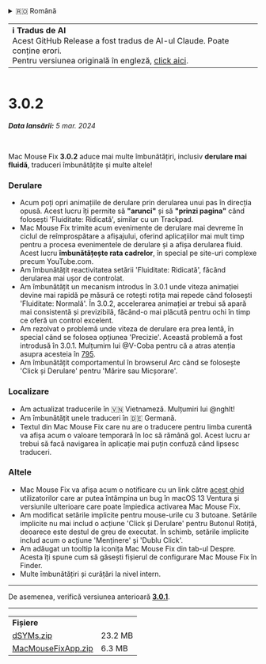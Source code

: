 <details>
<summary>🇷🇴 Română</summary>

[🇬🇧 English (GitHub)](https://github.com/noah-nuebling/mac-mouse-fix/releases/tag/3.0.2)\
[🇦🇩 Català](https://redirect.macmousefix.com/?target=mmf-release&tag=3.0.2&locale=ca)\
[🇩🇪 Deutsch](https://redirect.macmousefix.com/?target=mmf-release&tag=3.0.2&locale=de)\
[🇪🇸 Español](https://redirect.macmousefix.com/?target=mmf-release&tag=3.0.2&locale=es)\
[🇫🇷 Français](https://redirect.macmousefix.com/?target=mmf-release&tag=3.0.2&locale=fr)\
[🇮🇩 Indonesia](https://redirect.macmousefix.com/?target=mmf-release&tag=3.0.2&locale=id)\
[🇮🇹 Italiano](https://redirect.macmousefix.com/?target=mmf-release&tag=3.0.2&locale=it)\
[🇭🇺 Magyar](https://redirect.macmousefix.com/?target=mmf-release&tag=3.0.2&locale=hu)\
[🇳🇱 Nederlands](https://redirect.macmousefix.com/?target=mmf-release&tag=3.0.2&locale=nl)\
[🇵🇱 Polski](https://redirect.macmousefix.com/?target=mmf-release&tag=3.0.2&locale=pl)\
[🇧🇷 Português (Brasil)](https://redirect.macmousefix.com/?target=mmf-release&tag=3.0.2&locale=pt-BR)\
[🇵🇹 Português (Portugal)](https://redirect.macmousefix.com/?target=mmf-release&tag=3.0.2&locale=pt-PT)\
**🇷🇴 Română**\
[🇸🇪 Svenska](https://redirect.macmousefix.com/?target=mmf-release&tag=3.0.2&locale=sv)\
[🇻🇳 Tiếng Việt](https://redirect.macmousefix.com/?target=mmf-release&tag=3.0.2&locale=vi)\
[🇹🇷 Türkçe](https://redirect.macmousefix.com/?target=mmf-release&tag=3.0.2&locale=tr)\
[🇨🇿 Čeština](https://redirect.macmousefix.com/?target=mmf-release&tag=3.0.2&locale=cs)\
[🇬🇷 Ελληνικά](https://redirect.macmousefix.com/?target=mmf-release&tag=3.0.2&locale=el)\
[🇷🇺 Русский](https://redirect.macmousefix.com/?target=mmf-release&tag=3.0.2&locale=ru)\
[🇺🇦 Українська](https://redirect.macmousefix.com/?target=mmf-release&tag=3.0.2&locale=uk)\
[🇮🇱 עברית](https://redirect.macmousefix.com/?target=mmf-release&tag=3.0.2&locale=he)\
[🇸🇦 العربية](https://redirect.macmousefix.com/?target=mmf-release&tag=3.0.2&locale=ar)\
[🇮🇳 हिन्दी](https://redirect.macmousefix.com/?target=mmf-release&tag=3.0.2&locale=hi)\
[🇹🇭 ไทย](https://redirect.macmousefix.com/?target=mmf-release&tag=3.0.2&locale=th)\
[🇨🇳 中文 (简体)](https://redirect.macmousefix.com/?target=mmf-release&tag=3.0.2&locale=zh-Hans)\
[🇨🇳 中文 (繁體)](https://redirect.macmousefix.com/?target=mmf-release&tag=3.0.2&locale=zh-Hant)\
[🇭🇰 中文（香港)](https://redirect.macmousefix.com/?target=mmf-release&tag=3.0.2&locale=zh-HK)\
[🇯🇵 日本語](https://redirect.macmousefix.com/?target=mmf-release&tag=3.0.2&locale=ja)\
[🇰🇷 한국어](https://redirect.macmousefix.com/?target=mmf-release&tag=3.0.2&locale=ko)\
[Help translate Mac Mouse Fix to different languages!](https://github.com/noah-nuebling/mac-mouse-fix/discussions/731)
</details>
<table align=><td>
<b>ℹ️ Tradus de AI</b><br>
Acest GitHub Release a fost tradus de AI-ul Claude. Poate conține erori.<br>
Pentru versiunea originală în engleză, <a href="https://github.com/noah-nuebling/mac-mouse-fix/releases/tag/3.0.2">click aici</a>.
</td></table>

<table></table>

# 3.0.2
***Data lansării:** 5 mar. 2024*

<br>

Mac Mouse Fix **3.0.2** aduce mai multe îmbunătățiri, inclusiv **derulare mai fluidă**, traduceri îmbunătățite și multe altele!

### Derulare

- Acum poți opri animațiile de derulare prin derularea unui pas în direcția opusă. Acest lucru îți permite să **"arunci"** și să **"prinzi pagina"** când folosești 'Fluiditate: Ridicată', similar cu un Trackpad.
- Mac Mouse Fix trimite acum evenimente de derulare mai devreme în ciclul de reîmprospătare a afișajului, oferind aplicațiilor mai mult timp pentru a procesa evenimentele de derulare și a afișa derularea fluid. Acest lucru **îmbunătățește rata cadrelor**, în special pe site-uri complexe precum YouTube.com.
- Am îmbunătățit reactivitatea setării 'Fluiditate: Ridicată', făcând derularea mai ușor de controlat.
- Am îmbunătățit un mecanism introdus în 3.0.1 unde viteza animației devine mai rapidă pe măsură ce rotești rotița mai repede când folosești 'Fluiditate: Normală'. În 3.0.2, accelerarea animației ar trebui să apară mai consistentă și previzibilă, făcând-o mai plăcută pentru ochi în timp ce oferă un control excelent.
- Am rezolvat o problemă unde viteza de derulare era prea lentă, în special când se folosea opțiunea 'Precizie'. Această problemă a fost introdusă în 3.0.1. Mulțumim lui @V-Coba pentru că a atras atenția asupra acesteia în [795](https://github.com/noah-nuebling/mac-mouse-fix/issues/795).
- Am îmbunătățit comportamentul în browserul Arc când se folosește 'Click și Derulare' pentru 'Mărire sau Micșorare'.

### Localizare

- Am actualizat traducerile în 🇻🇳 Vietnameză. Mulțumiri lui @nghlt!
- Am îmbunătățit unele traduceri în 🇩🇪 Germană.
- Textul din Mac Mouse Fix care nu are o traducere pentru limba curentă va afișa acum o valoare temporară în loc să rămână gol. Acest lucru ar trebui să facă navigarea în aplicație mai puțin confuză când lipsesc traduceri.

### Altele

- Mac Mouse Fix va afișa acum o notificare cu un link către [acest ghid](https://github.com/noah-nuebling/mac-mouse-fix/discussions/861) utilizatorilor care ar putea întâmpina un bug în macOS 13 Ventura și versiunile ulterioare care poate împiedica activarea Mac Mouse Fix.
- Am modificat setările implicite pentru mouse-urile cu 3 butoane. Setările implicite nu mai includ o acțiune 'Click și Derulare' pentru Butonul Rotiță, deoarece este destul de greu de executat. În schimb, setările implicite includ acum o acțiune 'Menținere' și 'Dublu Click'.
- Am adăugat un tooltip la iconița Mac Mouse Fix din tab-ul Despre. Acesta îți spune cum să găsești fișierul de configurare Mac Mouse Fix în Finder.
- Multe îmbunătățiri și curățări la nivel intern.

---

De asemenea, verifică versiunea anterioară [**3.0.1**](https://redirect.macmousefix.com/?target=mmf-release&tag=3.0.1&locale=ro).

---

<table align="start">
<tr>
    <td colspan=2>
        <b>Fișiere</b>
    </td>
</tr>
<tr>
    <td><a href="https://github.com/noah-nuebling/mac-mouse-fix/releases/download/3.0.2/dSYMs.zip">dSYMs.zip</a></td>
    <td>23.2 MB</td>
</tr>
<tr>
    <td><a href="https://github.com/noah-nuebling/mac-mouse-fix/releases/download/3.0.2/MacMouseFixApp.zip">MacMouseFixApp.zip</a></td>
    <td>6.3 MB</td>
</tr>
</table>